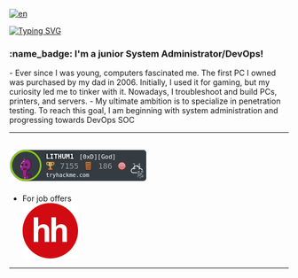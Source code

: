 [![en](https://img.shields.io/badge/lang-RU-red.svg)](https://github.com/LITHUM1/LITHUM1/blob/main/README-RU.md)

[![Typing SVG](https://readme-typing-svg.herokuapp.com?font=Hack&color=%239315B7&lines=What's+up!+I'm+Nabil+-+aka+LITHUM1)](https://git.io/typing-svg)

<h3 align="left"> :name_badge: I'm a junior System Administrator/DevOps!</h3>
<!-- BLOG-POST-LIST:START -->
- Ever since I was young, computers fascinated me. The first PC I owned was purchased by my dad in 2006. Initially, I used it for gaming, but my curiosity led me to tinker with it. Nowadays, I troubleshoot and build PCs, printers, and servers.
-  My ultimate ambition is to specialize in penetration testing. To reach this goal, I am beginning with system administration and progressing towards DevOps SOC
<!-- BLOG-POST-LIST:END -->

---
[![tryhackme stats](https://raw.githubusercontent.com/LITHUM1/LITHUM1/main/assets/thm_propic.png)][TryHackme]
---
- For job offers  
[![hh.ru](https://raw.githubusercontent.com//LITHUM1/LITHUM1/main/assets/hh.png)][hh.ru]
---









[tryhackme]: https://tryhackme.com/p/LITHUM1
[hh.ru]: [http://hh.ru/](https://kazan.hh.ru/resume/0de9e492ff09e5eb730039ed1f76594b573079)
